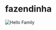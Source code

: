 # fazendinha


![Hello Family](http://www.plantuml.com/plantuml/proxy?cache=no&src=https://raw.githubusercontent.com/masmangan/fazendinha/refs/heads/main/farm.puml )
